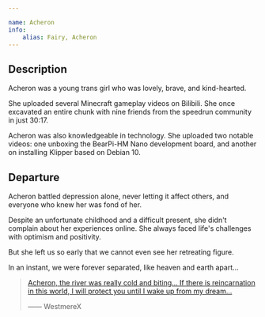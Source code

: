 ```yaml
---

name: Acheron
info:
    alias: Fairy, Acheron
---
```


## Description

Acheron was a young trans girl who was lovely, brave, and kind-hearted.

She uploaded several Minecraft gameplay videos on Bilibili.
She once excavated an entire chunk with nine friends from the speedrun community in just 30:17.

Acheron was also knowledgeable in technology.
She uploaded two notable videos:
one unboxing the BearPi-HM Nano development board,
and another on installing Klipper based on Debian 10.

## Departure

Acheron battled depression alone,
never letting it affect others,
and everyone who knew her was fond of her.

Despite an unfortunate childhood and a difficult present,
she didn't complain about her experiences online.
She always faced life's challenges with optimism and positivity.

But she left us so early that we cannot even see her retreating figure.

In an instant, we were forever separated, like heaven and earth apart...

> [Acheron, the river was really cold and biting... If there is reincarnation in this world, I will protect you until I wake up from my dream...](https://archive.ph/I6EcL)
>
> —— WestmereX
